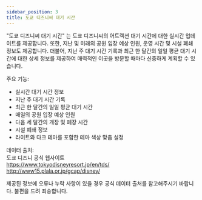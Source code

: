```yaml
---
sidebar_position: 3
title: 도쿄 디즈니씨 대기 시간
---
```


"도쿄 디즈니씨 대기 시간" 는 도쿄 디즈니씨의 어트랙션 대기 시간에 대한 실시간 업데이트를 제공합니다. 또한, 지난 및 미래의 공원 입장 예상 인원, 운영 시간 및 시설 폐쇄 정보도 제공합니다. 더불어, 지난 주 대기 시간 기록과 최근 한 달간의 일일 평균 대기 시간에 대한 상세 정보를 제공하여 매력적인 이곳을 방문할 때마다 신중하게 계획할 수 있습니다.

주요 기능:
* 실시간 대기 시간 정보
* 지난 주 대기 시간 기록
* 최근 한 달간의 일일 평균 대기 시간
* 매일의 공원 입장 예상 인원
* 다음 세 달간의 개장 및 폐장 시간
* 시설 폐쇄 정보
* 라이트와 다크 테마를 포함한 테마 색상 맞춤 설정

데이터 출처:  
도쿄 디즈니 공식 웹사이트  
https://www.tokyodisneyresort.jp/en/tds/  
http://www15.plala.or.jp/gcap/disney/  

제공된 정보에 오류나 누락 사항이 있을 경우 공식 데이터 출처를 참고해주시기 바랍니다. 불편을 드려 죄송합니다.